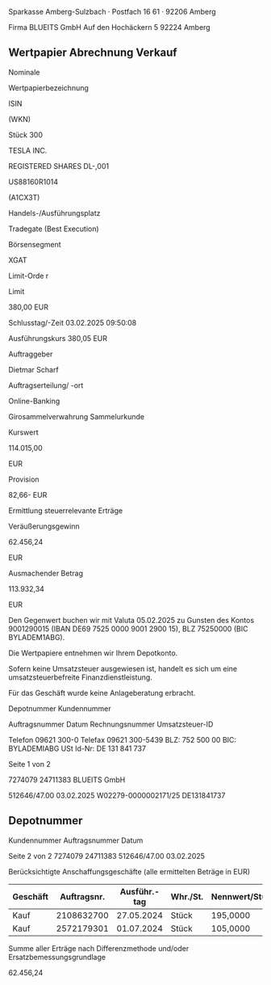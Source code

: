 <!-- image -->

Sparkasse Amberg-Sulzbach · Postfach 16 61 · 92206 Amberg

Firma BLUEITS GmbH Auf den Hochäckern 5 92224 Amberg

## Wertpapier Abrechnung Verkauf

Nominale

Wertpapierbezeichnung

ISIN

(WKN)

Stück 300

TESLA INC.

REGISTERED SHARES DL-,001

US88160R1014

(A1CX3T)

Handels-/Ausführungsplatz

Tradegate (Best Execution)

Börsensegment

XGAT

Limit-Orde r

Limit

380,00 EUR

Schlusstag/-Zeit 03.02.2025 09:50:08

Ausführungskurs 380,05 EUR

Auftraggeber

Dietmar Scharf

Auftragserteilung/ -ort

Online-Banking

Girosammelverwahrung Sammelurkunde

Kurswert

114.015,00

EUR

Provision

82,66- EUR

Ermittlung steuerrelevante Erträge

Veräußerungsgewinn

62.456,24

EUR

Ausmachender Betrag

113.932,34

EUR

Den Gegenwert buchen wir mit Valuta 05.02.2025 zu Gunsten des Kontos 9001290015 (IBAN DE69 7525 0000 9001 2900 15), BLZ 75250000 (BIC BYLADEM1ABG).

Die Wertpapiere entnehmen wir Ihrem Depotkonto.

Sofern keine Umsatzsteuer ausgewiesen ist, handelt es sich um eine umsatzsteuerbefreite Finanzdienstleistung.

Für das Geschäft wurde keine Anlageberatung erbracht.

Depotnummer Kundennummer

Auftragsnummer Datum Rechnungsnummer Umsatzsteuer-ID

Telefon 09621 300-0 Telefax 09621 300-5439 BLZ: 752 500 00 BIC: BYLADEMIABG USt Id-Nr: DE 131 841 737

Seite 1 von 2

7274079 24711383 BLUEITS GmbH

512646/47.00 03.02.2025 W02279-0000002171/25 DE131841737

<!-- image -->

## Depotnummer

Kundennummer Auftragsnummer Datum

Seite 2 von 2 7274079 24711383 512646/47.00 03.02.2025

Berücksichtigte Anschaffungsgeschäfte (alle ermittelten Beträge in EUR)

| Geschäft   |   Auftragsnr. | Ausführ.-tag   | Whr./St.   | Nennwert/Stück   | AS-Kosten   | Erlös     | ant. Ergebnis   |     |
|------------|---------------|----------------|------------|------------------|-------------|-----------|-----------------|-----|
| Kauf       |    2108632700 | 27.05.2024     | Stück      | 195,0000         | 31.813,80-  | 74.056,02 | 42.242,22       | (D) |
| Kauf       |    2572179301 | 01.07.2024     | Stück      | 105,0000         | 19.662,30-  | 39.876,32 | 20.214,02       | (D) |

Summe aller Erträge nach Differenzmethode und/oder Ersatzbemessungsgrundlage

62.456,24
